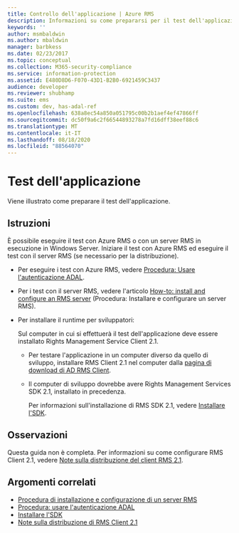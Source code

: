 ```yaml
---
title: Controllo dell'applicazione | Azure RMS
description: Informazioni su come prepararsi per il test dell'applicazione con Azure RMS o un server RMS in esecuzione su Windows Server.
keywords: ''
author: msmbaldwin
ms.author: mbaldwin
manager: barbkess
ms.date: 02/23/2017
ms.topic: conceptual
ms.collection: M365-security-compliance
ms.service: information-protection
ms.assetid: E480D8D6-F070-43D1-B2B0-6921459C3437
audience: developer
ms.reviewer: shubhamp
ms.suite: ems
ms.custom: dev, has-adal-ref
ms.openlocfilehash: 638a8ec54a850a051795c00b2b1aef4ef47866ff
ms.sourcegitcommit: dc50f9a6c2f66544893278a7fd16dff38eef88c6
ms.translationtype: MT
ms.contentlocale: it-IT
ms.lasthandoff: 08/18/2020
ms.locfileid: "88564070"
---
```

# <a name="testing-your-application"></a>Test dell'applicazione

Viene illustrato come preparare il test dell'applicazione.

## <a name="instructions"></a>Istruzioni

È possibile eseguire il test con Azure RMS o con un server RMS in esecuzione in Windows Server.  Iniziare il test con Azure RMS ed eseguire il test con il server RMS (se necessario per la distribuzione).

- Per eseguire i test con Azure RMS, vedere [Procedura: Usare l'autenticazione ADAL](how-to-use-adal-authentication.md).
- Per i test con il server RMS, vedere l'articolo [How-to: install and configure an RMS server](how-to-install-and-configure-an-rms-server.md) (Procedura: Installare e configurare un server RMS).
- Per installare il runtime per sviluppatori:

   Sul computer in cui si effettuerà il test dell'applicazione deve essere installato Rights Management Service Client 2.1.
  - Per testare l'applicazione in un computer diverso da quello di sviluppo, installare RMS Client 2.1 nel computer dalla [pagina di download di AD RMS Client](https://www.microsoft.com/download/details.aspx?id=38396).
  - Il computer di sviluppo dovrebbe avere Rights Management Services SDK 2.1, installato in precedenza.

    Per informazioni sull'installazione di RMS SDK 2.1, vedere [Installare l'SDK](install-the-rms-sdk.md).

## <a name="remarks"></a>Osservazioni

Questa guida non è completa. Per informazioni su come configurare RMS Client 2.1, vedere [Note sulla distribuzione del client RMS 2.1](https://technet.microsoft.com/library/jj159267(WS.10).aspx).

## <a name="related-topics"></a>Argomenti correlati

* [Procedura di installazione e configurazione di un server RMS](how-to-install-and-configure-an-rms-server.md)
* [Procedura: usare l'autenticazione ADAL](how-to-use-adal-authentication.md)
* [Installare l'SDK](install-the-rms-sdk.md)
* [Note sulla distribuzione di RMS Client 2.1](https://technet.microsoft.com/library/jj159267(WS.10).aspx)
